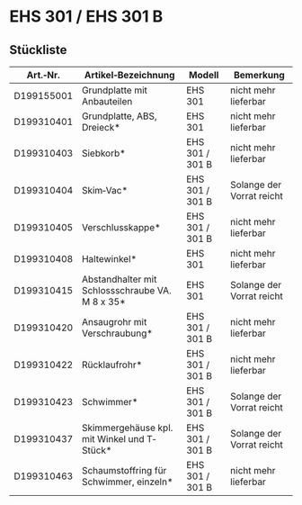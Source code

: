 # EHS 301 / EHS 301 B

## Stückliste

|Art.‐Nr.|Artikel‐Bezeichnung|Modell|Bemerkung|
|---|---|---|---|
|D199155001|Grundplatte mit Anbauteilen|EHS 301|nicht mehr lieferbar|
|D199310401|Grundplatte, ABS, Dreieck*|EHS 301|nicht mehr lieferbar|
|D199310403|Siebkorb*|EHS 301 / 301 B|nicht mehr lieferbar|
|D199310404|Skim‐Vac*|EHS 301 / 301 B|Solange der Vorrat reicht|
|D199310405|Verschlusskappe*|EHS 301 / 301 B|nicht mehr lieferbar|
|D199310408|Haltewinkel*|EHS 301|nicht mehr lieferbar|
|D199310415|Abstandhalter mit Schlossschraube VA. M 8 x 35*|EHS 301|Solange der Vorrat reicht|
|D199310420|Ansaugrohr mit Verschraubung*|EHS 301 / 301 B|nicht mehr lieferbar|
|D199310422|Rücklaufrohr*|EHS 301 / 301 B|nicht mehr lieferbar|
|D199310423|Schwimmer*|EHS 301 / 301 B|Solange der Vorrat reicht|
|D199310437|Skimmergehäuse kpl. mit Winkel und T‐Stück*|EHS 301 / 301 B|Solange der Vorrat reicht|
|D199310463|Schaumstoffring für Schwimmer, einzeln*|EHS 301 / 301 B|nicht mehr lieferbar|
